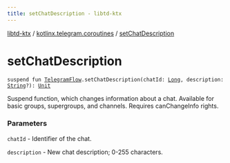 ```yaml
---
title: setChatDescription - libtd-ktx
---
```


[libtd-ktx](../index.html) / [kotlinx.telegram.coroutines](index.html) / [setChatDescription](./set-chat-description.html)

# setChatDescription

`suspend fun `[`TelegramFlow`](../kotlinx.telegram.core/-telegram-flow/index.html)`.setChatDescription(chatId: `[`Long`](https://kotlinlang.org/api/latest/jvm/stdlib/kotlin/-long/index.html)`, description: `[`String`](https://kotlinlang.org/api/latest/jvm/stdlib/kotlin/-string/index.html)`?): `[`Unit`](https://kotlinlang.org/api/latest/jvm/stdlib/kotlin/-unit/index.html)

Suspend function, which changes information about a chat. Available for basic groups,
supergroups, and channels. Requires canChangeInfo rights.

### Parameters

`chatId` - Identifier of the chat.

`description` - New chat description; 0-255 characters.